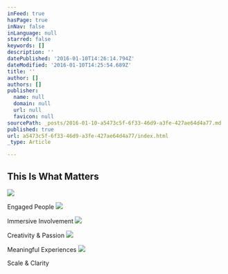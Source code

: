 ```yaml
---
inFeed: true
hasPage: true
inNav: false
inLanguage: null
starred: false
keywords: []
description: ''
datePublished: '2016-01-10T14:26:14.794Z'
dateModified: '2016-01-10T14:25:54.689Z'
title: ''
author: []
authors: []
publisher:
  name: null
  domain: null
  url: null
  favicon: null
sourcePath: _posts/2016-01-10-a5473c5f-6f33-46d9-a3fe-427ae64d4a77.md
published: true
url: a5473c5f-6f33-46d9-a3fe-427ae64d4a77/index.html
_type: Article

---
```

## This Is What Matters
![](https://the-grid-user-content.s3-us-west-2.amazonaws.com/e21857d3-d25f-4b37-855a-3e75ec99890e.jpg)

Engaged People
![](https://the-grid-user-content.s3-us-west-2.amazonaws.com/83b06d50-ac54-4716-8c60-90781248561c.jpg)

Immersive Involvement
![](https://the-grid-user-content.s3-us-west-2.amazonaws.com/0fcff60e-89d1-4d01-a728-65aecd50ec96.jpg)

Creativity & Passion
![](https://the-grid-user-content.s3-us-west-2.amazonaws.com/ca714552-8cab-43a9-97da-03e9c93d686f.jpg)

Meaningful Experiences
![](https://the-grid-user-content.s3-us-west-2.amazonaws.com/9c9a36e6-11dd-421e-a91d-448b2fd9f1ef.jpg)

Scale & Clarity